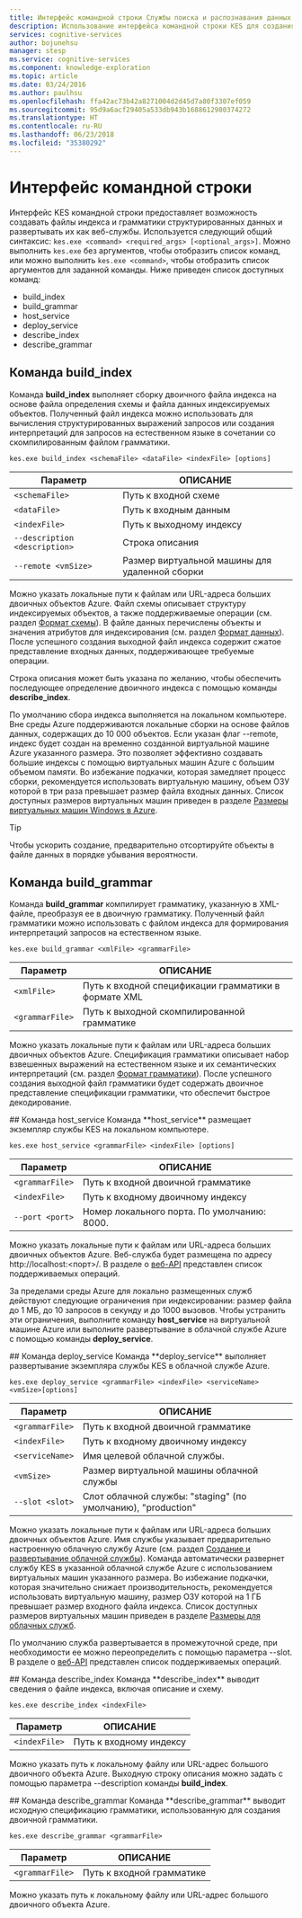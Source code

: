 ```yaml
---
title: Интерфейс командной строки Службы поиска и распознавания данных | Документация Майкрософт
description: Использование интерфейса командной строки KES для создания индекса и файлов грамматики на основе структурированных данных, а также для последующего их развертывания в качестве веб-служб в Microsoft Cognitive Services.
services: cognitive-services
author: bojunehsu
manager: stesp
ms.service: cognitive-services
ms.component: knowledge-exploration
ms.topic: article
ms.date: 03/24/2016
ms.author: paulhsu
ms.openlocfilehash: ffa42ac73b42a8271004d2d45d7a80f3307ef059
ms.sourcegitcommit: 95d9a6acf29405a533db943b1688612980374272
ms.translationtype: HT
ms.contentlocale: ru-RU
ms.lasthandoff: 06/23/2018
ms.locfileid: "35380292"
---
```

# <a name="command-line-interface"></a>Интерфейс командной строки
Интерфейс KES командной строки предоставляет возможность создавать файлы индекса и грамматики структурированных данных и развертывать их как веб-службы.  Используется следующий общий синтаксис: `kes.exe <command> <required_args> [<optional_args>]`.  Можно выполнить `kes.exe` без аргументов, чтобы отобразить список команд, или можно выполнить `kes.exe <command>`, чтобы отобразить список аргументов для заданной команды.  Ниже приведен список доступных команд:
* build_index
* build_grammar
* host_service
* deploy_service
* describe_index
* describe_grammar

<a name="build_index-command"></a>
## <a name="buildindex-command"></a>Команда build_index
Команда **build_index** выполняет сборку двоичного файла индекса на основе файла определения схемы и файла данных индексируемых объектов.  Полученный файл индекса можно использовать для вычисления структурированных выражений запросов или создания интерпретаций для запросов на естественном языке в сочетании со скомпилированным файлом грамматики.

`kes.exe build_index <schemaFile> <dataFile> <indexFile> [options]`

| Параметр      | ОПИСАНИЕ               |
|----------------|---------------------------|
| `<schemaFile>` | Путь к входной схеме |
| `<dataFile>`   | Путь к входным данным   |
| `<indexFile>`  | Путь к выходному индексу |
| `--description <description>` | Строка описания |
| `--remote <vmSize>`           | Размер виртуальной машины для удаленной сборки |

Можно указать локальные пути к файлам или URL-адреса больших двоичных объектов Azure.  Файл схемы описывает структуру индексируемых объектов, а также поддерживаемые операции (см. раздел [Формат схемы](SchemaFormat.md)).  В файле данных перечислены объекты и значения атрибутов для индексирования (см. раздел [Формат данных](DataFormat.md)).  После успешного создания выходной файл индекса содержит сжатое представление входных данных, поддерживающее требуемые операции.  

Строка описания может быть указана по желанию, чтобы обеспечить последующее определение двоичного индекса с помощью команды **describe_index**.  

По умолчанию сбора индекса выполняется на локальном компьютере.  Вне среды Azure поддерживаются локальные сборки на основе файлов данных, содержащих до 10 000 объектов.  Если указан флаг --remote, индекс будет создан на временно созданной виртуальной машине Azure указанного размера.  Это позволяет эффективно создавать большие индексы с помощью виртуальных машин Azure с большим объемом памяти.  Во избежание подкачки, которая замедляет процесс сборки, рекомендуется использовать виртуальную машину, объем ОЗУ которой в три раза превышает размер файла входных данных.  Список доступных размеров виртуальных машин приведен в разделе [Размеры виртуальных машин Windows в Azure](../../../articles/virtual-machines/virtual-machines-windows-sizes.md).

> [!TIP] 
> Чтобы ускорить создание, предварительно отсортируйте объекты в файле данных в порядке убывания вероятности.

<a name="build_grammar-command"></a>
## <a name="buildgrammar-command"></a>Команда build_grammar
Команда **build_grammar** компилирует грамматику, указанную в XML-файле, преобразуя ее в двоичную грамматику.  Полученный файл грамматики можно использовать с файлом индекса для формирования интерпретаций запросов на естественном языке.

`kes.exe build_grammar <xmlFile> <grammarFile>`

| Параметр       | ОПИСАНИЕ               |
|-----------------|---------------------------|
| `<xmlFile>`     | Путь к входной спецификации грамматики в формате XML |
| `<grammarFile>` | Путь к выходной скомпилированной грамматике         |

Можно указать локальные пути к файлам или URL-адреса больших двоичных объектов Azure.  Спецификация грамматики описывает набор взвешенных выражений на естественном языке и их семантических интерпретаций (см. раздел [Формат грамматики](GrammarFormat.md)).  После успешного создания выходной файл грамматики будет содержать двоичное представление спецификации грамматики, что обеспечит быстрое декодирование.

<a name="host_service-command"/>
## <a name="hostservice-command"></a>Команда host_service
Команда **host_service** размещает экземпляр службы KES на локальном компьютере.

`kes.exe host_service <grammarFile> <indexFile> [options]`

| Параметр       | ОПИСАНИЕ                |
|-----------------|----------------------------|
| `<grammarFile>` | Путь к входной двоичной грамматике         |
| `<indexFile>`   | Путь к входному двоичному индексу           |
| `--port <port>` | Номер локального порта.  По умолчанию: 8000. |

Можно указать локальные пути к файлам или URL-адреса больших двоичных объектов Azure.  Веб-служба будет размещена по адресу http://localhost:&lt;порт&gt;/.  В разделе о [веб-API](WebAPI.md) представлен список поддерживаемых операций.

За пределами среды Azure для локально размещенных служб действуют следующие ограничения при индексировании: размер файла до 1 МБ, до 10 запросов в секунду и до 1000 вызовов.  Чтобы устранить эти ограничения, выполните команду **host_service** на виртуальной машине Azure или выполните развертывание в облачной службе Azure с помощью команды **deploy_service**.

<a name="deploy_service-command"/>
## <a name="deployservice-command"></a>Команда deploy_service
Команда **deploy_service** выполняет развертывание экземпляра службы KES в облачной службе Azure.

`kes.exe deploy_service <grammarFile> <indexFile> <serviceName> <vmSize>[options]`

| Параметр       | ОПИСАНИЕ                  |
|-----------------|------------------------------|
| `<grammarFile>` | Путь к входной двоичной грамматике           |
| `<indexFile>`   | Путь к входному двоичному индексу             |
| `<serviceName>` | Имя целевой облачной службы. |
| `<vmSize>`      | Размер виртуальной машины облачной службы     |
| `--slot <slot>` | Слот облачной службы: "staging" (по умолчанию), "production" |

Можно указать локальные пути к файлам или URL-адреса больших двоичных объектов Azure.  Имя службы указывает предварительно настроенную облачную службу Azure (см. раздел [Создание и развертывание облачной службы](../../../articles/cloud-services/cloud-services-how-to-create-deploy-portal.md)).  Команда автоматически развернет службу KES в указанной облачной службе Azure с использованием виртуальных машин указанного размера.  Во избежание подкачки, которая значительно снижает производительность, рекомендуется использовать виртуальную машину, размер ОЗУ которой на 1 ГБ превышает размер входного файла индекса.  Список доступных размеров виртуальных машин приведен в разделе [Размеры для облачных служб](../../../articles/cloud-services/cloud-services-sizes-specs.md).

По умолчанию служба развертывается в промежуточной среде, при необходимости ее можно переопределить с помощью параметра --slot.  В разделе о [веб-API](WebAPI.md) представлен список поддерживаемых операций.

<a name="describe_index-command"/>
## <a name="describeindex-command"></a>Команда describe_index
Команда **describe_index** выводит сведения о файле индекса, включая описание и схему.

`kes.exe describe_index <indexFile>`

| Параметр     | ОПИСАНИЕ      |
|---------------|------------------|
| `<indexFile>` | Путь к входному индексу |

Можно указать путь к локальному файлу или URL-адрес большого двоичного объекта Azure.  Выходную строку описания можно задать с помощью параметра --description команды **build_index**.

<a name="describe_grammar-command"/>
## <a name="describegrammar-command"></a>Команда describe_grammar
Команда **describe_grammar** выводит исходную спецификацию грамматики, использованную для создания двоичной грамматики.

`kes.exe describe_grammar <grammarFile>`

| Параметр       | ОПИСАНИЕ      |
|-----------------|------------------|
| `<grammarFile>` | Путь к входной грамматике |

Можно указать путь к локальному файлу или URL-адрес большого двоичного объекта Azure.

